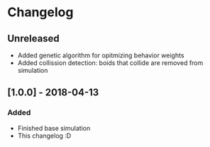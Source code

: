 # Changelog

## Unreleased
- Added genetic algorithm for opitmizing behavior weights
- Added collission detection: boids that collide are removed from simulation	
	
## [1.0.0] - 2018-04-13

### Added
- Finished base simulation
- This changelog :D
